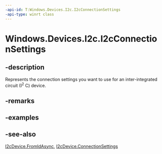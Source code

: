 ```yaml
---
-api-id: T:Windows.Devices.I2c.I2cConnectionSettings
-api-type: winrt class
---
```


<!-- Class syntax.
public class I2cConnectionSettings : Windows.Devices.I2c.II2cConnectionSettings
-->

# Windows.Devices.I2c.I2cConnectionSettings

## -description
Represents the connection settings you want to use for an inter-integrated circuit (I<sup>2</sup> C) device.

## -remarks

## -examples

## -see-also
[I2cDevice.FromIdAsync](i2cdevice_fromidasync_1693757112.md), [I2cDevice.ConnectionSettings](i2cdevice_connectionsettings.md)